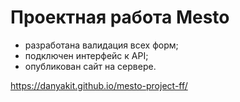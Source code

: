 # Проектная работа Mesto
* разработана валидация всех форм;
* подключен интерфейс к API;
* опубликован сайт на сервере.

https://danyakit.github.io/mesto-project-ff/
